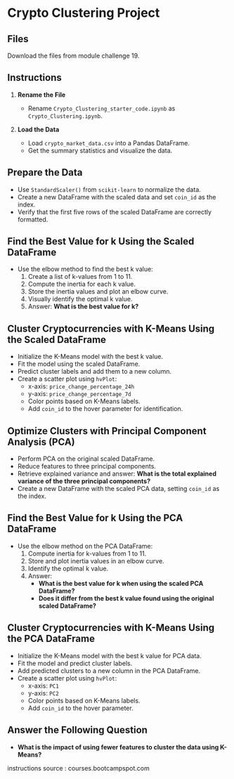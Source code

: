 # Crypto Clustering Project

## Files
Download the files from module challenge 19.

## Instructions
1. **Rename the File**
   - Rename `Crypto_Clustering_starter_code.ipynb` as `Crypto_Clustering.ipynb`.

2. **Load the Data**
   - Load `crypto_market_data.csv` into a Pandas DataFrame.
   - Get the summary statistics and visualize the data.

## Prepare the Data
- Use `StandardScaler()` from `scikit-learn` to normalize the data.
- Create a new DataFrame with the scaled data and set `coin_id` as the index.
- Verify that the first five rows of the scaled DataFrame are correctly formatted.

## Find the Best Value for k Using the Scaled DataFrame
- Use the elbow method to find the best k value:
  1. Create a list of k-values from 1 to 11.
  2. Compute the inertia for each k value.
  3. Store the inertia values and plot an elbow curve.
  4. Visually identify the optimal k value.
  5. Answer: **What is the best value for k?**

## Cluster Cryptocurrencies with K-Means Using the Scaled DataFrame
- Initialize the K-Means model with the best k value.
- Fit the model using the scaled DataFrame.
- Predict cluster labels and add them to a new column.
- Create a scatter plot using `hvPlot`:
  - x-axis: `price_change_percentage_24h`
  - y-axis: `price_change_percentage_7d`
  - Color points based on K-Means labels.
  - Add `coin_id` to the hover parameter for identification.

## Optimize Clusters with Principal Component Analysis (PCA)
- Perform PCA on the original scaled DataFrame.
- Reduce features to three principal components.
- Retrieve explained variance and answer:
  **What is the total explained variance of the three principal components?**
- Create a new DataFrame with the scaled PCA data, setting `coin_id` as the index.

## Find the Best Value for k Using the PCA DataFrame
- Use the elbow method on the PCA DataFrame:
  1. Compute inertia for k-values from 1 to 11.
  2. Store and plot inertia values in an elbow curve.
  3. Identify the optimal k value.
  4. Answer:
     - **What is the best value for k when using the scaled PCA DataFrame?**
     - **Does it differ from the best k value found using the original scaled DataFrame?**

## Cluster Cryptocurrencies with K-Means Using the PCA DataFrame
- Initialize the K-Means model with the best k value for PCA data.
- Fit the model and predict cluster labels.
- Add predicted clusters to a new column in the PCA DataFrame.
- Create a scatter plot using `hvPlot`:
  - x-axis: `PC1`
  - y-axis: `PC2`
  - Color points based on K-Means labels.
  - Add `coin_id` to the hover parameter.

## Answer the Following Question
- **What is the impact of using fewer features to cluster the data using K-Means?**


instructions source : courses.bootcampspot.com
